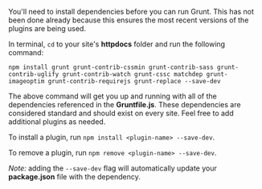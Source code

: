 You'll need to install dependencies before you can run Grunt. This has not been done already because this ensures the most recent versions of the plugins are being used.

In terminal, `cd` to your site's **httpdocs** folder and run the following command:

	npm install grunt grunt-contrib-cssmin grunt-contrib-sass grunt-contrib-uglify grunt-contrib-watch grunt-cssc matchdep grunt-imageoptim grunt-contrib-requirejs grunt-replace --save-dev

The above command will get you up and running with all of the dependencies referenced in the **Gruntfile.js**. These dependencies are considered standard and should exist on every site. Feel free to add additional plugins as needed.

To install a plugin, run `npm install <plugin-name> --save-dev`.

To remove a plugin, run `npm remove <plugin-name> --save-dev`.

_Note:_ adding the `--save-dev` flag will automatically update your **package.json** file with the dependency.